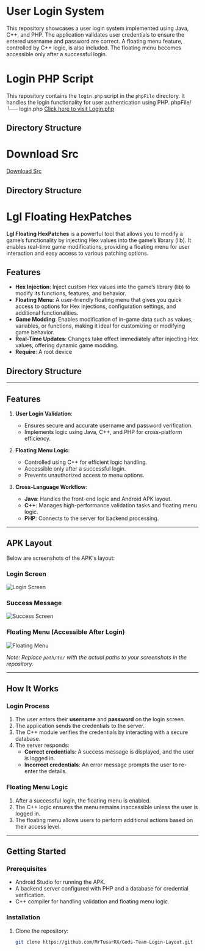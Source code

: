 # User Login System

This repository showcases a user login system implemented using Java, C++, and PHP. The application validates user credentials to ensure the entered username and password are correct. A floating menu feature, controlled by C++ logic, is also included. The floating menu becomes accessible only after a successful login.

# Login PHP Script

This repository contains the `login.php` script in the `phpFile` directory. It handles the login functionality for user authentication using PHP.
phpFile/ └── login.php
[Click here to visit Login.php](https://github.com/MrTusarRX/Gods-Team-Login-Layout/tree/main/phpFile)
## Directory Structure


# Download Src
[Download Src](https://github.com/MrTusarRX/Gods-Team-LoginInjectorLgl/releases)
## Directory Structure


# Lgl Floating HexPatches

**Lgl Floating HexPatches** is a powerful tool that allows you to modify a game’s functionality by injecting Hex values into the game’s library (lib). It enables real-time game modifications, providing a floating menu for user interaction and easy access to various patching options.

## Features

- **Hex Injection**: Inject custom Hex values into the game’s library (lib) to modify its functions, features, and behavior.
- **Floating Menu**: A user-friendly floating menu that gives you quick access to options for Hex injections, configuration settings, and additional functionalities.
- **Game Modding**: Enables modification of in-game data such as values, variables, or functions, making it ideal for customizing or modifying game behavior.
- **Real-Time Updates**: Changes take effect immediately after injecting Hex values, offering dynamic game modding.
- **Require**: A root device
## Directory Structure
---

## Features

1. **User Login Validation**:
   - Ensures secure and accurate username and password verification.
   - Implements logic using Java, C++, and PHP for cross-platform efficiency.

2. **Floating Menu Logic**:
   - Controlled using C++ for efficient logic handling.
   - Accessible only after a successful login.
   - Prevents unauthorized access to menu options.

3. **Cross-Language Workflow**:
   - **Java**: Handles the front-end logic and Android APK layout.
   - **C++**: Manages high-performance validation tasks and floating menu logic.
   - **PHP**: Connects to the server for backend processing.

---

## APK Layout

Below are screenshots of the APK's layout:

### Login Screen
![Login Screen](./img/layout.jpg)

### Success Message
![Success Screen](./img/success.jpg)

### Floating Menu (Accessible After Login)
![Floating Menu](./img/floating.gif)

*Note: Replace `path/to/` with the actual paths to your screenshots in the repository.*

---

## How It Works

### Login Process
1. The user enters their **username** and **password** on the login screen.
2. The application sends the credentials to the server.
3. The C++ module verifies the credentials by interacting with a secure database.
4. The server responds:
   - **Correct credentials**: A success message is displayed, and the user is logged in.
   - **Incorrect credentials**: An error message prompts the user to re-enter the details.

### Floating Menu Logic
1. After a successful login, the floating menu is enabled.
2. The C++ logic ensures the menu remains inaccessible unless the user is logged in.
3. The floating menu allows users to perform additional actions based on their access level.

---

## Getting Started

### Prerequisites
- Android Studio for running the APK.
- A backend server configured with PHP and a database for credential verification.
- C++ compiler for handling validation and floating menu logic.

### Installation
1. Clone the repository:
   ```bash
   git clone https://github.com/MrTusarRX/Gods-Team-Login-Layout.git

